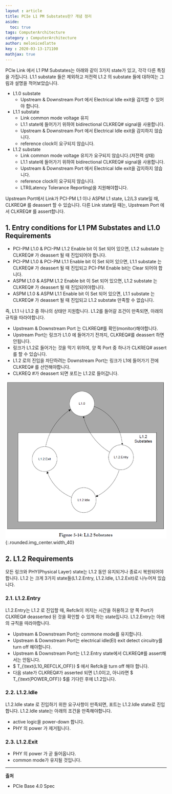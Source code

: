 ```yaml
---
layout : article
title: PCIe L1 PM Substates란? 개념 정리
aside:
  toc: true
tags: ComputerArchitecture
category : ComputerArchitecture
author: melonicedlatte  
key : 2020-03-13-171100
mathjax: true
--- 
```


PCIe Link 에서 L1 PM Substates는 아래와 같이 3가지 state가 있고, 각각 다른 특징을 가집니다. L1.1 substate 들은 제외하고 저전력 L1.2 의 substate 들에 대하여는 그림과 설명을 적어보았습니다.

- L1.0 substate 
	- Upstream & Downstream Port 에서 Electrical Idle exit을 감지할 수 있어야 합니다.
- L1.1 substate
	- Link common mode voltage 유지
	- L1.1 state에 들어가기 위하여 bidirectional CLKREQ# signal을 사용합니다.
	- Upstream & Downstream Port 에서 Electrical Idle exit을 감지하지 않습니다. 
	- reference clock이 요구되지 않습니다.
- L1.2 substate
	- Link common mode voltage 유지가 요구되지 않습니다.(저전력 상태)
	- L1.1 state에 들어가기 위하여 bidirectional CLKREQ# signal을 사용합니다.
	- Upstream & Downstream Port 에서 Electrical Idle exit을 감지하지 않습니다. 
	- reference clock이 요구되지 않습니다.
	- LTR(Latency Tolerance Reporting)을 지원해야합니다.

Upstream Port에서 Link가 PCI-PM L1 이나 ASPM L1 state, L2/L3 state일 때, CLKREQ# 를 deassert 할 수 있습니다. 다른 Link state일 때는, Upstream Port 에서 CLKREQ# 를 assert합니다. 

## 1. Entry conditions for L1 PM Substates and L1.0 Requirements

- PCI-PM L1.0 & PCI-PM L1.2 Enable bit 이 Set 되어 있으면, L1.2 substate 는 CLKREQ# 가 deassert 될 때 진입되어야 합니다.
- PCI-PM L1.0 & PCI-PM L1.1 Enable bit 이 Set 되어 있으면, L1.1 substate 는 CLKREQ# 가 deassert 될 때 진입되고 PCI-PM Enable bit는 Clear 되어야 합니다.
- ASPM L1.0 & ASPM L1.2 Enable bit 이 Set 되어 있으면, L1.2 substate 는 CLKREQ# 가 deassert 될 때 진입되어야합니다.
- ASPM L1.0 & ASPM L1.1 Enable bit 이 Set 되어 있으면, L1.1 substate 는 CLKREQ# 가 deassert 될 때 진입되고 L1.2 substate 만족할 수 없습니다.

즉, L1.1 나 L1.2 중 하나의 상태만 지원합니다. L1.2를 들어갈 조건이 만족되면, 아래의 규칙을 따라야합니다.

- Upstream & Downstream Port 는 CLKREQ#를 확인(monitor)해야합니다.
- Upstream Port는 링크가 L1.0 에 들어가기 전까지, CLKREQ#를 deassert 하면 안됩니다. 
- 링크가 L1.2로 들어가는 것을 막기 위하여, 양 쪽 Port 중 하나가 CLKREQ# assert를 할 수 있습니다. 
- L1.2 로의 진입을 차단하려는 Downstream Port는 링크가 L1에 들어가기 전에 CLKREQ# 를 선언해야합니다.
- CLKREQ #가 deassert 되면 포트는 L1.2로 들어갑니다.

![image](/assets/images/202003/L12_substate.PNG){:.rounded.img_center.width_40}

## 2. L1.2 Requirements

모든 링크와 PHY(Physical Layer) state는 L1.2 동안 유지되거나 종료시 복원되어야 합니다. L1.2 는 크게 3가지 state들(L1.2.Entry, L1.2.Idle, L1.2.Exit)로 나누어져 있습니다. 

### 2.1. L1.2.Entry

L1.2.Entry는 L1.2 로 진입할 때, Refclk이 꺼지는 시간을 허용하고 양 쪽 Port가 CLKREQ# deasserted 된 것을 확인할 수 있게 하는 state입니다. L1.2.Entry는 아래의 규칙을 따라야합니다. 

- Upstream & Downstream Port는 commone mode를 유지합니다.
- Upstream & Downstream Port는 electrical idle(EI) exit detect circuitry를 turn off 해야합니다.
- Upstream & Downstream Port는 L1.2.Entry state에서 CLKREQ#를 assert해서는 안됩니다.
- $ T_{\text{L10_REFCLK_OFF}} $ 에서 Refclk을 turn off 해야 합니다.
- 다음 state가 CLKREQ#가 asserted 되면 L1.0이고, 아니라면 $ T_{\text{POWER_OFF}} $를 기다린 후에 L1.2입니다. 

### 2.2. L1.2.Idle

L1.2.Idle state 로 진입하기 위한 요구사항이 만족되면, 포트는 L1.2.Idle state로 진입합니다. L1.2.Idle state는 아래의 조건을 만족해야합니다.

- active logic을 power-down 합니다.
- PHY 의 power 가 제거됩니다. 

### 2.3. L1.2.Exit

- PHY 의 power 가 곧 들어옵니다.
- common mode가 유지될 것입니다.  

--- 

**출처**

- PCIe Base 4.0 Spec
